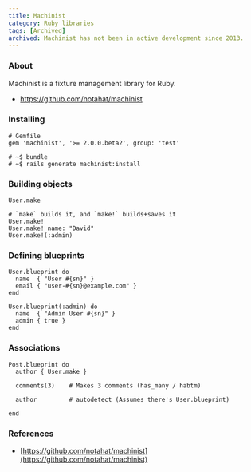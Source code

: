```yaml
---
title: Machinist
category: Ruby libraries
tags: [Archived]
archived: Machinist has not been in active development since 2013.
---
```


### About

Machinist is a fixture management library for Ruby.

- <https://github.com/notahat/machinist>

### Installing

    # Gemfile
    gem 'machinist', '>= 2.0.0.beta2', group: 'test'

    # ~$ bundle
    # ~$ rails generate machinist:install

### Building objects

    User.make

    # `make` builds it, and `make!` builds+saves it
    User.make!
    User.make! name: "David"
    User.make!(:admin)

### Defining blueprints

    User.blueprint do
      name  { "User #{sn}" }
      email { "user-#{sn}@example.com" }
    end

    User.blueprint(:admin) do
      name  { "Admin User #{sn}" }
      admin { true }
    end

### Associations

    Post.blueprint do
      author { User.make }

      comments(3)    # Makes 3 comments (has_many / habtm)

      author         # autodetect (Assumes there's User.blueprint)

    end

### References

 * [https://github.com/notahat/machinist](https://github.com/notahat/machinist)
